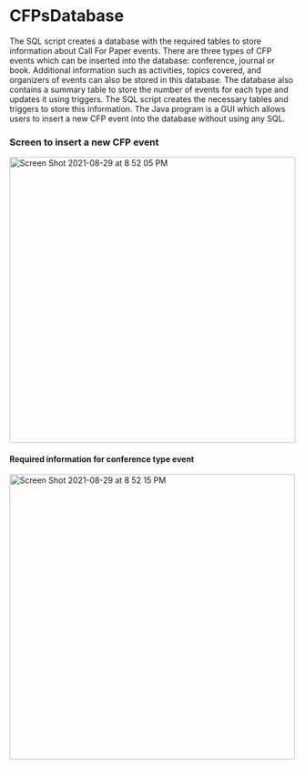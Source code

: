 # CFPsDatabase
The SQL script creates a database with the required tables to store information about Call For Paper events. There are three types of CFP events which can be inserted into the database: conference, journal or book. Additional information such as activities, topics covered, and organizers of events can also be stored in this database. The database also contains a summary table to store the number of events for each type and updates it using triggers. The SQL script creates the necessary tables and triggers to store this information.
The Java program is a GUI which allows users to insert a new CFP event into the database without using any SQL. 


### Screen to insert a new CFP event 
  

<img width="502" alt="Screen Shot 2021-08-29 at 8 52 05 PM" src="https://user-images.githubusercontent.com/89328691/131271472-bdf6eb30-cce3-4b27-a5af-4ae368dca19a.png">

#### Required information for conference type event 
<img width="501" alt="Screen Shot 2021-08-29 at 8 52 15 PM" src="https://user-images.githubusercontent.com/89328691/131271485-376dbac5-b79a-4962-a533-6f7cb717bba2.png">




